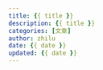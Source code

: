 ```yaml
---
title: {{ title }}
description: {{ title }}
categories: [文章]
author: zhilu
date: {{ date }}
updated: {{ date }}
---
```

